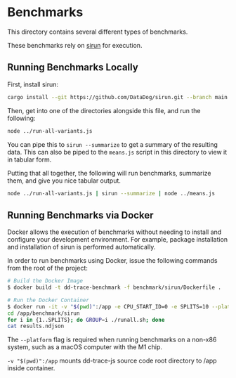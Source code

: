 # Benchmarks

This directory contains several different types of benchmarks.

These benchmarks rely on [sirun](https://github.com/DataDog/sirun/) for execution.

## Running Benchmarks Locally

First, install sirun:

```sh  
cargo install --git https://github.com/DataDog/sirun.git --branch main
```

Then, get into one of the directories alongside this file, and run the following:

```sh  
node ../run-all-variants.js
```

You can pipe this to `sirun --summarize` to get a summary of the resulting data. This can also be piped to the `means.js` script in this directory to view it in tabular form.

Putting that all together, the following will run benchmarks, summarize them, and give you nice tabular output.

```sh
node ../run-all-variants.js | sirun --summarize | node ../means.js
```

## Running Benchmarks via Docker

Docker allows the execution of benchmarks without needing to install and configure your development environment. For example, package installation and installation of sirun is performed automatically.

In order to run benchmarks using Docker, issue the following commands from the root of the project:

```sh
# Build the Docker Image
$ docker build -t dd-trace-benchmark -f benchmark/sirun/Dockerfile .

# Run the Docker Container
$ docker run -it -v "$(pwd)":/app -e CPU_START_ID=0 -e SPLITS=10 --platform=linux/amd64 dd-trace-benchmark bash
cd /app/benchmark/sirun
for i in {1..SPLITS}; do GROUP=i ./runall.sh; done
cat results.ndjson
```

The `--platform` flag is required when running benchmarks on a non-x86 system, such as a macOS computer with the M1 chip.

`-v "$(pwd)":/app` mounts dd-trace-js source code root directory to /app inside container.

